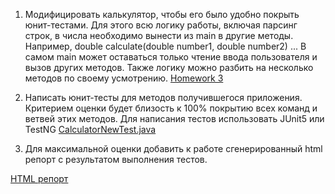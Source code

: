1. Модифицировать калькулятор, чтобы его было удобно покрыть юнит-тестами.
   Для этого всю логику работы, включая парсинг строк, в числа необходимо вынести из main
   в другие методы. Например, double calculate(double number1, double number2) ...
   В самом main может оставаться только чтение ввода пользователя и вызов других методов.
   Также логику можно разбить на несколько методов по своему усмотрению.
[Homework 3](https://github.com/ukamo/Test-Automation-Group-4/tree/main/src/main/java/com/it_academy/homework3/calculator)

2. Написать юнит-тесты для методов получившегося приложения. Критерием оценки будет близость к
   100% покрытию всех команд и ветвей этих методов.
   Для написания тестов использовать JUnit5 или TestNG
[CalculatorNewTest.java](src/test/java/com/it_academy/homework3/calculator/CalculatorNewTest.java)

3. Для максимальной оценки добавить к работе сгенерированный html репорт с результатом выполнения тестов.

[HTML репорт](JUnit5Assertions%20Report.html)